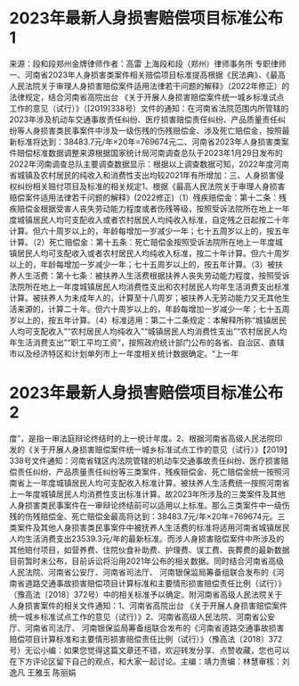 # 2023年最新人身损害赔偿项目标准公布1

来源：段和段郑州金牌律师作者：高雷 上海段和段（郑州）律师事务所 专职律师一、河南省2023年人身损害类案件相关赔偿项目标准提高根据《民法典》、《最高人民法院关于审理人身损害赔偿案件适用法律若干问题的解释》（2022年修正）的法律规定，结合河南省高院出台 《关于开展人身损害赔偿案件统一城乡标准试点工作的意见（试行）》（[2019]338号）文件的通知：在河南省法院范围内所管辖的2023年涉及机动车交通事故责任纠纷、医疗损害赔偿责任纠纷、产品质量责任纠纷等人身损害类民事案件中涉及一级伤残的伤残赔偿金、涉及死亡赔偿金，按照最新标准将达到：38483.7元/年×20年=769674元二、河南省2023年人身损害类案件赔偿标准数据调整来源根据国家统计局河南调查总队于2023年1月29日发布的2022年河南调查总队主要调查数据显示：根据以上调查数据可知，2022年度河南省城镇及农村居民的纯收入和消费性支出均较2021年有所增加：三、人身损害侵权纠纷相关赔付项目及标准的相关规定1、根据《最高人民法院关于审理人身损害赔偿案件适用法律若干问题的解释》(2022修正)（1）残疾赔偿金：第十二条：残疾赔偿金根据受害人丧失劳动能力程度或者伤残等级，按照受诉法院所在地上一年度城镇居民人均可支配收入或者农村居民人均纯收入标准，自定残之日起按二十年计算。但六十周岁以上的，年龄每增加一岁减少一年；七十五周岁以上的，按五年计算。（2）死亡赔偿金：第十五条：死亡赔偿金按照受诉法院所在地上一年度城镇居民人均可支配收入或者农村居民人均纯收入标准，按二十年计算。但六十周岁以上的，年龄每增加一岁减少一年；七十五周岁以上的，按五年计算。（3）被扶养人生活费：第十七条：被扶养人生活费根据扶养人丧失劳动能力程度，按照受诉法院所在地上一年度城镇居民人均消费性支出和农村居民人均年生活消费支出标准计算。被扶养人为未成年人的，计算至十八周岁；被扶养人无劳动能力又无其他生活来源的，计算二十年。但六十周岁以上的，年龄每增加一岁减少一年；七十五周岁以上的，按五年计算。（4）标准适用：第二十二条规定：本解释所称“城镇居民人均可支配收入”“农村居民人均纯收入”“城镇居民人均消费性支出”“农村居民人均年生活消费支出”“职工平均工资”，按照政府统计部门公布的各省、自治区、直辖市以及经济特区和计划单列市上一年度相关统计数据确定。“上一年

# 2023年最新人身损害赔偿项目标准公布2

度”，是指一审法庭辩论终结时的上一统计年度。2、根据河南省高级人民法院印发的《关于开展人身损害赔偿案件统一城乡标准试点工作的意见（试行）》【2019】338号文件通知：河南省辖区内法院管辖的机动车交通事故责任纠纷、医疗损害赔偿责任纠纷、产品质量责任纠纷等三类案件，残疾赔偿金、死亡赔偿金统一按照河南省上一年度城镇居民人均可支配收入标准计算。被扶养人生活费统一按照河南省上一年度城镇居民人均消费性支出标准计算。故2023年所涉及的三类案件及其他人身损害类民事案件在一审辩论终结前可以适用以上标准。那么三类案件中一级伤残的伤残赔偿金、死亡赔偿金最高将达到：38483.7元/年×20年=769674元。三类案件及其他人身损害类民事案件中被抚养人生活费的标准将适用河南省城镇居民人均生活消费支出23539.3元/年的最新标准。而涉人身损害赔偿案件中所涉及的其他赔付项目，如营养费、住院伙食补助费、护理费、误工费、丧葬费的最新数据目前暂时未公布，目前诉讼将沿用2021年公布的相关数据。同时结合河南省高级人民法院、河南省公安厅、河南省司法厅、 河南银保监局筹备组联合发布的《河南省道路交通事故损害赔偿项目计算标准和主要情形损害赔偿责任比例（试行）》（豫高法〔2018〕372号）中的相关标准予以确定。附河南省高级人民法院关于人身损害案件的相关文件通知：1、河南省高院出台 《关于开展人身损害赔偿案件统一城乡标准试点工作的意见（试行）》2、河南省高级人民法院、河南省公安厅、河南省司法厅、 河南银保监局筹备组联合发布的《河南省道路交通事故损害赔偿项目计算标准和主要情形损害赔偿责任比例（试行）》（豫高法〔2018〕372号）无讼小编：如果您觉得这篇文章还不错，欢迎转发分享、点赞收藏，您也可以在下方评论区留下自己的观点，和大家一起讨论。主编：靖力责编：林慧审核：刘逸凡 王雅玉 陈丽娟 

